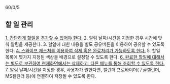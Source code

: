60/0/5

## 할 일 관리
<u>1. 간단하게 할일을 추가할 수 있어야 한다.</u>
2. 알림 날짜/시간을 지정한 경우 시간에 맞춰 알림을 제공한다.
3. 할일에 대한 내용을 별도 공유버튼을 이용하여 공유할 수 있도록 한다.
<u>4. 스와이프 제스처를 이용하여 삭제 혹은 완료처리가 가능하도록 한다.</u>
5. 할일 목록에 몇가지 지정된 색상을 배경으로 설정할 수 있도록 한다.
<u>6. 완료한 할일에 대해서는 별도로 보관하여 현재화면에서는 삭제하고, 다른 메뉴를 통해 조회할 수 있도록 한다.</u>
7. 알림 날짜/시간을 지정한 경우, 사용자가 원한다면, 캘린더 프로바이더(구글캘린더, MS캘린더 등)에 연결하여 저장될 수 있도록 한다.
